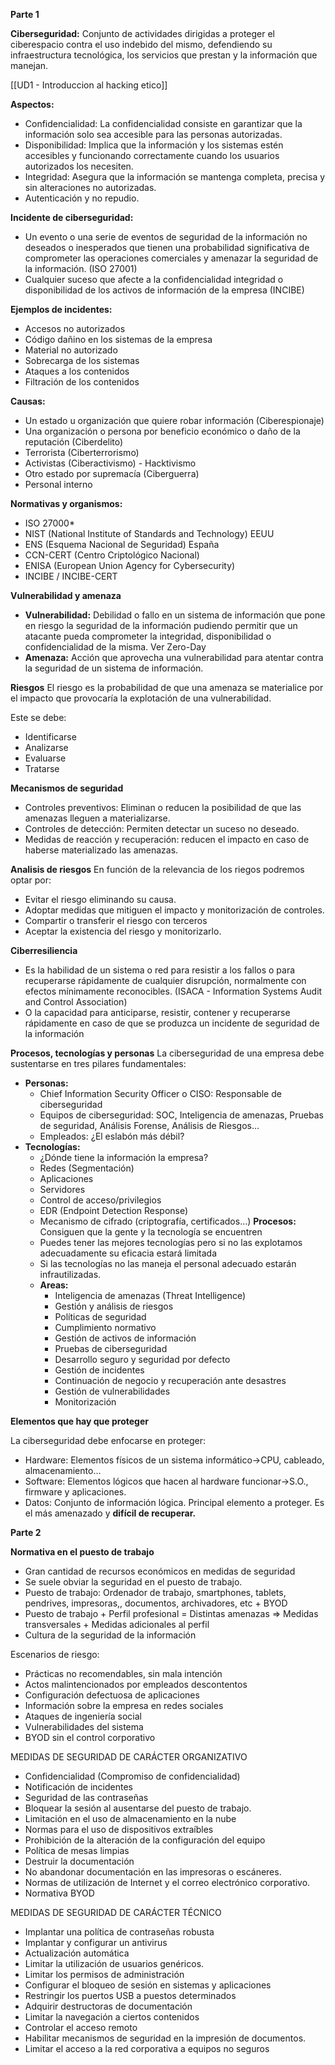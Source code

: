 **Parte 1**

**Ciberseguridad:** Conjunto de actividades dirigidas a proteger el ciberespacio contra el uso indebido del mismo, defendiendo su infraestructura tecnológica, los servicios que prestan y la información que manejan.

[[UD1 - Introduccion al hacking etico]]

**Aspectos:**
- Confidencialidad: La confidencialidad consiste en garantizar que la información  solo sea accesible para las personas autorizadas.
- Disponibilidad: Implica que la información y los sistemas estén accesibles y funcionando correctamente cuando los usuarios autorizados los necesiten.
- Integridad: Asegura que la información se mantenga completa, precisa y sin alteraciones no autorizadas.
- Autenticación y no repudio.

**Incidente de ciberseguridad:**
- Un evento o una serie de eventos de seguridad de la información no deseados o       inesperados que tienen una probabilidad significativa de comprometer las operaciones comerciales y amenazar la seguridad de la información. (ISO 27001)
- Cualquier suceso que afecte a la confidencialidad integridad o disponibilidad de los activos de información de la empresa (INCIBE)

**Ejemplos de incidentes:**
- Accesos no autorizados
-  Código dañino en los sistemas de la empresa
- Material no autorizado
- Sobrecarga de los sistemas
- Ataques a los contenidos
- Filtración de los contenidos 

**Causas:**
- Un estado u organización que quiere robar información (Ciberespionaje)
- Una organización o persona por beneficio económico o daño de la reputación (Ciberdelito)
- Terrorista (Ciberterrorismo)
- Activistas (Ciberactivismo) - Hacktivismo
- Otro estado por supremacía (Ciberguerra)
- Personal interno

**Normativas y organismos:**
- ISO 27000*
- NIST (National Institute of Standards and Technology) EEUU
- ENS (Esquema Nacional de Seguridad) España
- CCN-CERT (Centro Criptológico Nacional)
- ENISA (European Union Agency for Cybersecurity)
- INCIBE  / INCIBE-CERT

**Vulnerabilidad y amenaza**
- **Vulnerabilidad:** Debilidad o fallo en un sistema de información que pone en riesgo la seguridad de la información pudiendo permitir que un atacante pueda comprometer la integridad, disponibilidad o confidencialidad de la misma. Ver Zero-Day
- **Amenaza:** Acción que aprovecha una vulnerabilidad para atentar contra la seguridad de un sistema de información. 

**Riesgos** 
El riesgo  es la probabilidad de que una amenaza se materialice por el impacto que provocaría la explotación de una vulnerabilidad.

Este se debe:
- Identificarse
- Analizarse
- Evaluarse
- Tratarse

**Mecanismos de seguridad**
-  Controles preventivos: Eliminan o reducen la posibilidad de que las amenazas lleguen a materializarse. 
- Controles de detección: Permiten detectar un suceso no deseado.
- Medidas de reacción y recuperación: reducen el impacto en caso de haberse materializado las amenazas.

**Analisis de riesgos**
En función de la relevancia de los riegos podremos optar por:
- Evitar el riesgo eliminando su causa.
- Adoptar medidas que mitiguen el impacto y monitorización de controles.
- Compartir o transferir el riesgo con terceros
- Aceptar la existencia del riesgo y monitorizarlo.

**Ciberresiliencia**
- Es la habilidad de un sistema o red para resistir a los fallos o para recuperarse rápidamente de cualquier disrupción, normalmente con efectos mínimamente reconocibles. (ISACA - Information Systems Audit and Control Association)
- O la capacidad para anticiparse, resistir, contener y recuperarse rápidamente en caso de que se produzca un incidente de seguridad de la información

**Procesos, tecnologías y personas**
La ciberseguridad de una empresa debe sustentarse en tres pilares fundamentales:
- **Personas:**
	- Chief Information Security Officer o CISO: Responsable de ciberseguridad
	- Equipos de ciberseguridad: SOC, Inteligencia de amenazas, Pruebas de seguridad, Análisis Forense, Análisis de  Riesgos…
	- Empleados: ¿El eslabón más débil?
- **Tecnologías:**
	- ¿Dónde tiene la información la empresa?
	- Redes (Segmentación)
	- Aplicaciones
	- Servidores
	- Control de acceso/privilegios
	- EDR (Endpoint Detection Response)
	- Mecanismo de cifrado (criptografía, certificados…)
	**Procesos:** Consiguen que la gente  y la tecnología se encuentren
	- Puedes tener las mejores tecnologías pero si no las explotamos adecuadamente su eficacia estará limitada
	- Si las tecnologías no las maneja el personal adecuado estarán infrautilizadas.
	- **Areas:**
		- Inteligencia de amenazas (Threat Intelligence)
		- Gestión y análisis de riesgos
		- Políticas de seguridad
		- Cumplimiento normativo
		- Gestión de activos de información
		- Pruebas de ciberseguridad
		- Desarrollo seguro y seguridad por defecto
		- Gestión de incidentes
		- Continuación de negocio y recuperación ante desastres
		- Gestión de vulnerabilidades
		- Monitorización

**Elementos que hay que proteger**

La ciberseguridad debe enfocarse en proteger:
- Hardware: Elementos físicos de un sistema informático→CPU, cableado, almacenamiento…
- Software: Elementos lógicos que hacen al hardware funcionar→S.O., firmware y aplicaciones.
- Datos: Conjunto de información lógica. Principal elemento a proteger. Es el más amenazado y **difícil de recuperar.**

**Parte 2**

**Normativa en el puesto de trabajo**
- Gran cantidad de recursos económicos en medidas de seguridad 
- Se suele obviar  la seguridad en el puesto de trabajo.
- Puesto de trabajo: Ordenador de trabajo, smartphones, tablets, pendrives, impresoras,, documentos, archivadores, etc + BYOD
- Puesto de trabajo + Perfil profesional = Distintas amenazas ⇒ Medidas transversales + Medidas adicionales al perfil
- Cultura de la seguridad de la información

Escenarios de riesgo:
- Prácticas no recomendables, sin mala intención
- Actos malintencionados por empleados descontentos
- Configuración defectuosa de aplicaciones
- Información sobre la empresa en redes sociales
- Ataques de ingeniería social
- Vulnerabilidades del sistema
- BYOD sin el control corporativo

MEDIDAS DE SEGURIDAD DE CARÁCTER ORGANIZATIVO
- Confidencialidad (Compromiso de confidencialidad)
- Notificación de incidentes
- Seguridad de las contraseñas
- Bloquear la sesión al ausentarse del puesto de trabajo.
- Limitación en el uso de almacenamiento en la nube
- Normas para el uso de dispositivos extraíbles
- Prohibición de la alteración de la configuración del equipo
- Política de mesas limpias
- Destruir la documentación
- No abandonar documentación en las impresoras o escáneres.
- Normas de utilización de Internet y el correo electrónico corporativo.
- Normativa BYOD

MEDIDAS DE SEGURIDAD DE CARÁCTER TÉCNICO
- Implantar una política de contraseñas robusta
- Implantar y configurar un antivirus
- Actualización automática
- Limitar la utilización de usuarios genéricos.
- Limitar los permisos de administración
- Configurar el bloqueo de sesión en sistemas y aplicaciones
- Restringir los puertos USB a puestos determinados
- Adquirir destructoras de documentación
- Limitar la navegación a ciertos contenidos
- Controlar el acceso remoto
- Habilitar mecanismos de seguridad en la impresión de documentos.
- Limitar el acceso a la red corporativa a equipos no seguros


